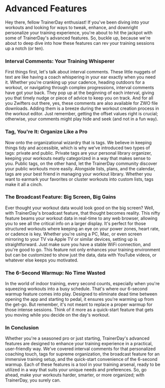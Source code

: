 # Advanced Features

Hey there, fellow TrainerDay enthusiast! If you've been diving into your workouts and looking for ways to tweak, enhance, and downright personalize your training experience, you're about to hit the jackpot with some of TrainerDay's advanced features. So, buckle up, because we're about to deep dive into how these features can rev your training sessions up a notch (or ten).

### Interval Comments: Your Training Whisperer

First things first, let's talk about interval comments. These little nuggets of text are like having a coach whispering in your ear exactly when you need it. Whether you're cranking up your cadence, heading outdoors for a workout, or navigating through complex progressions, interval comments have got your back. They pop up at the beginning of each interval, giving you that timely nudge or piece of advice to keep you on track. And for all you Zwifters out there, yes, these comments are also available for ZWO file downloads. Adding them is a breeze during the workout creation process in the workout editor. Just remember, getting the offset values right is crucial; otherwise, your comments might play hide and seek (and not in a fun way).

### Tag, You're It: Organize Like a Pro

Now onto the organizational wizardry that is tags. We believe in keeping things tidy and accessible, which is why we've introduced two types of tags: private and public. Private tags are your personal library organizer, keeping your workouts neatly categorized in a way that makes sense to you. Public tags, on the other hand, let the TrainerDay community discover your public workouts more easily. Alongside lists, plans, and the calendar, tags are your best friend in managing your workout library. Whether you want to earmark your favorites or cluster workouts into custom lists, tags make it all a cinch.

### The Broadcast Feature: Big Screen, Big Gains

Ever thought your workout data would look good on the big screen? Well, with TrainerDay's broadcast feature, that thought becomes reality. This nifty feature beams your workout data in real-time to any web browser, allowing you to see all the critical info on a larger display. It's perfect for those structured workouts where keeping an eye on your power zones, heart rate, or cadence is key. Whether you're using a PC, Mac, or even screen mirroring to your TV via Apple TV or similar devices, setting up is straightforward. Just make sure you have a stable WiFi connection, and you're good to go. This feature not only enhances your training environment but can be customized to show just the data, data with YouTube videos, or whatever else keeps you motivated.

### The 6-Second Warmup: No Time Wasted

In the world of indoor training, every second counts, especially when you're squeezing workouts into a busy schedule. That's where our 6-second warmup feature comes into play. Designed to eliminate dead time between opening the app and starting to pedal, it ensures you're warming up from the get-go. But remember, it's not meant to replace a proper warmup for those intense sessions. Think of it more as a quick-start feature that gets you moving while you decide on the day's workout.

### In Conclusion

Whether you're a seasoned pro or just starting, TrainerDay's advanced features are designed to enhance your training experience in a practical, user-friendly way. We've covered interval comments for that personalized coaching touch, tags for supreme organization, the broadcast feature for an immersive training setup, and the quick-start convenience of the 6-second warmup. Each of these features is a tool in your training arsenal, ready to be utilized in a way that suits your unique needs and preferences. So, go ahead, make your workouts harder, smarter, or more organized; with TrainerDay, you surely can.